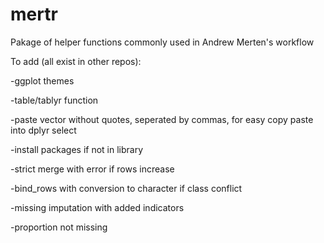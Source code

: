 # mertr
Pakage of helper functions commonly used in Andrew Merten's workflow


To add (all exist in other repos):

-ggplot themes

-table/tablyr function

-paste vector without quotes, seperated by commas, for easy copy paste into dplyr select

-install packages if not in library

-strict merge with error if rows increase

-bind_rows with conversion to character if class conflict

-missing imputation with added indicators

-proportion not missing
